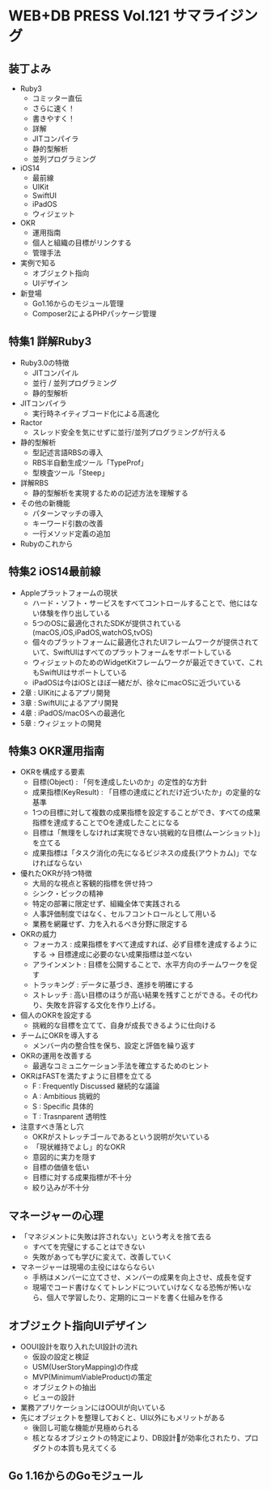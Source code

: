 # WEB+DB PRESS Vol.121 サマライジング

## 装丁よみ

- Ruby3
  - コミッター直伝
  - さらに速く！
  - 書きやすく！
  - 詳解
  - JITコンパイラ
  - 静的型解析
  - 並列プログラミング
- iOS14
  - 最前線
  - UIKit
  - SwiftUI
  - iPadOS
  - ウィジェット
- OKR
  - 運用指南
  - 個人と組織の目標がリンクする
  - 管理手法
- 実例で知る
  - オブジェクト指向
  - UIデザイン
- 新登場
  - Go1.16からのモジュール管理
  - Composer2によるPHPパッケージ管理

## 特集1 詳解Ruby3

- Ruby3.0の特徴
  - JITコンパイル
  - 並行 / 並列プログラミング
  - 静的型解析
- JITコンパイラ
  - 実行時ネイティブコード化による高速化
- Ractor
  - スレッド安全を気にせずに並行/並列プログラミングが行える
- 静的型解析
  - 型記述言語RBSの導入
  - RBS半自動生成ツール「TypeProf」
  - 型検査ツール「Steep」
- 詳解RBS
  - 静的型解析を実現するための記述方法を理解する
- その他の新機能
  - パターンマッチの導入
  - キーワード引数の改善
  - 一行メソッド定義の追加
- Rubyのこれから

## 特集2 iOS14最前線

- Appleプラットフォームの現状
  - ハード・ソフト・サービスをすべてコントロールすることで、他にはない体験を作り出している
  - 5つのOSに最適化されたSDKが提供されている(macOS,iOS,iPadOS,watchOS,tvOS)
  - 個々のプラットフォームに最適化されたUIフレームワークが提供されていて、SwiftUIはすべてのプラットフォームをサポートしている
  - ウィジェットのためのWidgetKitフレームワークが最近できていて、これもSwiftUIはサポートしている
  - iPadOSは今はiOSとほぼ一緒だが、徐々にmacOSに近づいている
- 2章 : UIKitによるアプリ開発
- 3章 : SwiftUIによるアプリ開発
- 4章 : iPadOS/macOSへの最適化
- 5章 : ウィジェットの開発

## 特集3 OKR運用指南

- OKRを構成する要素
  - 目標(Object) : 「何を達成したいのか」の定性的な方針
  - 成果指標(KeyResult) : 「目標の達成にどれだけ近づいたか」の定量的な基準
  - 1つの目標に対して複数の成果指標を設定することができ、すべての成果指標を達成することでOを達成したことになる
  - 目標は「無理をしなければ実現できない挑戦的な目標(ムーンショット)」を立てる
  - 成果指標は「タスク消化の先になるビジネスの成長(アウトカム)」でなければならない
- 優れたOKRが持つ特徴
  - 大局的な視点と客観的指標を併せ持つ
  - シンク・ビックの精神
  - 特定の部署に限定せず、組織全体で実践される
  - 人事評価制度ではなく、セルフコントロールとして用いる
  - 業務を網羅せず、力を入れるべき分野に限定する
- OKRの威力
  - フォーカス : 成果指標をすべて達成すれば、必ず目標を達成するようにする -> 目標達成に必要のない成果指標は並べない
  - アラインメント : 目標を公開することで、水平方向のチームワークを促す
  - トラッキング : データに基づき、進捗を明確にする
  - ストレッチ : 高い目標のほうが高い結果を残すことができる。その代わり、失敗を許容する文化を作り上げる。
- 個人のOKRを設定する
  - 挑戦的な目標を立てて、自身が成長できるように仕向ける
- チームにOKRを導入する
  - メンバー内の整合性を保ち、設定と評価を繰り返す
- OKRの運用を改善する
  - 最適なコミュニケーション手法を確立するためのヒント
- OKRはFASTを満たすように目標を立てる
  - F : Frequently Discussed 継続的な議論
  - A : Ambitious 挑戦的
  - S : Specific 具体的
  - T : Trasnparent 透明性
- 注意すべき落とし穴
  - OKRがストレッチゴールであるという説明が欠いている
  - 「現状維持でよし」的なOKR
  - 意図的に実力を隠す
  - 目標の価値を低い
  - 目標に対する成果指標が不十分
  - 絞り込みが不十分

## マネージャーの心理

- 「マネジメントに失敗は許されない」という考えを捨て去る
  - すべてを完璧にすることはできない
  - 失敗があっても学びに変えて、改善していく
- マネージャーは現場の主役にはならならい
  - 手柄はメンバーに立てさせ、メンバーの成果を向上させ、成長を促す
  - 現場でコード書けなくてトレンドについていけなくなる恐怖が怖いなら、個人で学習したり、定期的にコードを書く仕組みを作る

## オブジェクト指向UIデザイン

- OOUI設計を取り入れたUI設計の流れ
  - 仮設の設定と検証
  - USM(UserStoryMapping)の作成
  - MVP(MinimumViableProduct)の策定
  - オブジェクトの抽出
  - ビューの設計
- 業務アプリケーションにはOOUIが向いている
- 先にオブジェクトを整理しておくと、UI以外にもメリットがある
  - 後回し可能な機能が見極められる
  - 核となるオブジェクトの特定により、DB設計が効率化されたり、プロダクトの本質も見えてくる

## Go 1.16からのGoモジュール

